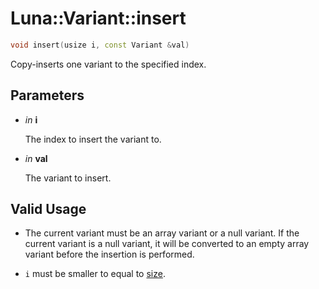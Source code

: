 # Luna::Variant::insert

```c++
void insert(usize i, const Variant &val)
```

Copy-inserts one variant to the specified index. 



## Parameters
* *in* **i**

    The index to insert the variant to. 

* *in* **val**

    The variant to insert. 

## Valid Usage
* The current variant must be an array variant or a null variant. If the current variant is a null variant, it will be converted to an empty array variant before the insertion is performed.

* `i` must be smaller to equal to [size](class_luna_1_1_variant_1a79348f1b7c06b34052b42656a0279429.md). 

